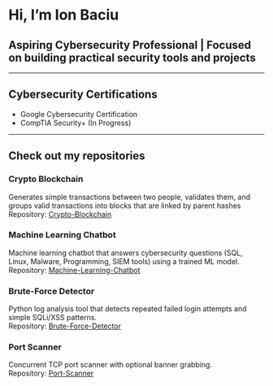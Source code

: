 # Hi, I’m Ion Baciu  

## Aspiring Cybersecurity Professional | Focused on building practical security tools and projects  

---

## Cybersecurity Certifications  
- Google Cybersecurity Certification  
- CompTIA Security+ (In Progress)  

---

## Check out my repositories  

### Crypto Blockchain
Generates simple transactions between two people, validates them, and 
groups valid transactions into blocks that are linked by parent hashes
Repository: [Crypto-Blockchain](https://github.com/IonBaciu-Projects/Crypto-Blockchain)
### Machine Learning Chatbot  
Machine learning chatbot that answers cybersecurity questions (SQL, Linux, Malware, 
Programming, SIEM tools) using a trained ML model.
Repository: [Machine-Learning-Chatbot](https://github.com/IonBaciu-Projects/Machine-Learning-Chatbot)  

### Brute-Force Detector  
Python log analysis tool that detects repeated failed login attempts and simple SQLi/XSS patterns.  
Repository: [Brute-Force-Detector](https://github.com/IonBaciu-Projects/Brute-Force-Detector)

### Port Scanner  
Concurrent TCP port scanner with optional banner grabbing.  
Repository: [Port-Scanner](https://github.com/IonBaciu-Projects/Port-Scanner) 





